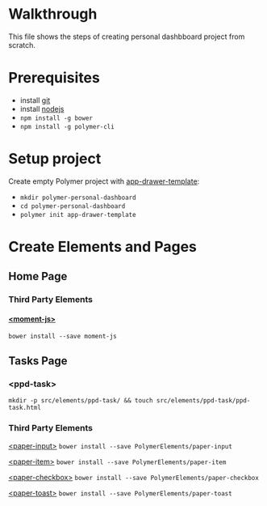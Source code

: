 # Walkthrough

This file shows the steps of creating personal dashbboard project from scratch.

# Prerequisites

* install [git](https://git-scm.com/downloads)
* install [nodejs](https://nodejs.org/en/download/)
* ```npm install -g bower```
* ```npm install -g polymer-cli```

# Setup project

Create empty Polymer project with [app-drawer-template](https://github.com/Polymer/app-drawer-template):

* ```mkdir polymer-personal-dashboard```
* ```cd polymer-personal-dashboard```
* ```polymer init app-drawer-template```

# Create Elements and Pages

## Home Page

### Third Party Elements

#### [&lt;moment-js&gt;](https://github.com/saeidzebardast/moment-js)
```bower install --save moment-js```

## Tasks Page

### &lt;ppd-task&gt;
```mkdir -p src/elements/ppd-task/ && touch src/elements/ppd-task/ppd-task.html```

### Third Party Elements

[&lt;paper-input&gt;](https://elements.polymer-project.org/elements/paper-input)
```bower install --save PolymerElements/paper-input```

[&lt;paper-item&gt;](https://elements.polymer-project.org/elements/paper-item)
```bower install --save PolymerElements/paper-item```

[&lt;paper-checkbox&gt;](https://elements.polymer-project.org/elements/paper-checkbox)
```bower install --save PolymerElements/paper-checkbox```

[&lt;paper-toast&gt;](https://elements.polymer-project.org/elements/paper-toast)
```bower install --save PolymerElements/paper-toast```
